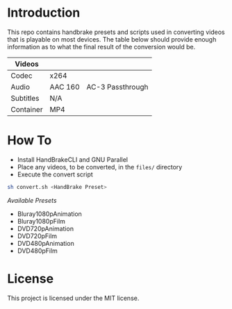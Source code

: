 # Introduction

This repo contains handbrake presets and scripts used in converting videos that
is playable on most devices. The table below should provide enough information
as to what the final result of the conversion would be.

| Videos    |         |                  |
|-----------|---------|------------------|
| Codec     | x264    |                  |
| Audio     | AAC 160 | AC-3 Passthrough |
| Subtitles | N/A     |                  |
| Container | MP4     |                  | 

# How To
* Install HandBrakeCLI and GNU Parallel
* Place any videos, to be converted, in the `files/` directory
* Execute the convert script

```bash
sh convert.sh <HandBrake Preset>
```

*Available Presets*
* Bluray1080pAnimation
* Bluray1080pFilm
* DVD720pAnimation
* DVD720pFilm
* DVD480pAnimation
* DVD480pFilm

# License
This project is licensed under the MIT license.
